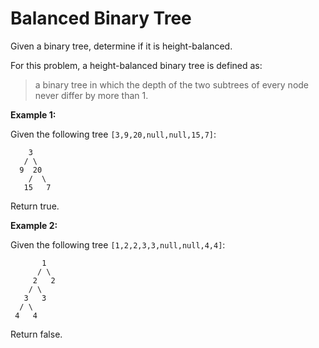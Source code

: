 # Balanced Binary Tree

Given a binary tree, determine if it is height-balanced.

For this problem, a height-balanced binary tree is defined as:

> a binary tree in which the depth of the two subtrees of every node never differ by more than 1.

**Example 1:**

Given the following tree `[3,9,20,null,null,15,7]`:

```pseudo
    3
   / \
  9  20
    /  \
   15   7
```

Return true.

**Example 2:**

Given the following tree `[1,2,2,3,3,null,null,4,4]`:

```pseudo
       1
      / \
     2   2
    / \
   3   3
  / \
 4   4
```

Return false.
